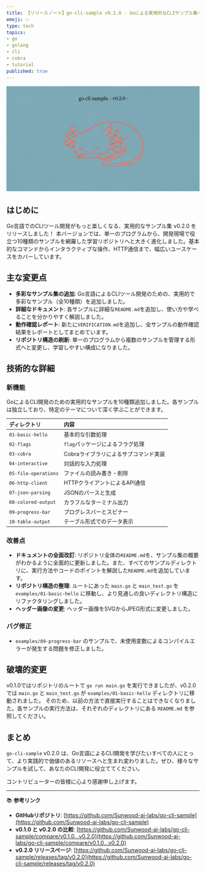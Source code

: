 ```yaml
---
title: 【リリースノート】go-cli-sample v0.2.0 - Goによる実用的なCLIサンプル集へ大刷新！
emoji: ✨
type: tech
topics:
- go
- golang
- cli
- cobra
- tutorial
published: true
---
```


![imagen-4-ultra_2025-10-24T13-52-59-011Z_a_minimalistic_line_art_of_a_sleepy_axolotl__illus_1.png](https://raw.githubusercontent.com/Sunwood-ai-labs/go-cli-sample/main/generated-images/release-v0.2.0-20251024_135157/imagen-4-ultra_2025-10-24T13-52-59-011Z_a_minimalistic_line_art_of_a_sleepy_axolotl__illus_1.png)

## はじめに
Go言語でのCLIツール開発がもっと楽しくなる、実用的なサンプル集 v0.2.0 をリリースしました！
本バージョンでは、単一のプログラムから、開発現場で役立つ10種類のサンプルを網羅した学習リポジトリへと大きく進化しました。基本的なコマンドからインタラクティブな操作、HTTP通信まで、幅広いユースケースをカバーしています。

## 主な変更点
- **多彩なサンプル集の追加**: Go言語によるCLIツール開発のための、実用的で多彩なサンプル（全10種類）を追加しました。
- **詳細なドキュメント**: 各サンプルに詳細な`README.md`を追加し、使い方や学べることを分かりやすく解説しました。
- **動作確認レポート**: 新たに`VERIFICATION.md`を追加し、全サンプルの動作確認結果をレポートとしてまとめています。
- **リポジトリ構造の刷新**: 単一のプログラムから複数のサンプルを管理する形式へと変更し、学習しやすい構成になりました。

## 技術的な詳細
### 新機能
GoによるCLI開発のための実用的なサンプルを10種類追加しました。各サンプルは独立しており、特定のテーマについて深く学ぶことができます。

| ディレクトリ | 内容 |
|:---|:---|
| `01-basic-hello` | 基本的な引数処理 |
| `02-flags` | `flag`パッケージによるフラグ処理 |
| `03-cobra` | Cobraライブラリによるサブコマンド実装 |
| `04-interactive` | 対話的な入力処理 |
| `05-file-operations` | ファイルの読み書き・削除 |
| `06-http-client` | HTTPクライアントによるAPI通信 |
| `07-json-parsing` | JSONのパースと生成 |
| `08-colored-output` | カラフルなターミナル出力 |
| `09-progress-bar` | プログレスバーとスピナー |
| `10-table-output` | テーブル形式でのデータ表示 |

### 改善点
- **ドキュメントの全面改訂**: リポジトリ全体の`README.md`を、サンプル集の概要がわかるように全面的に更新しました。また、すべてのサンプルディレクトリに、実行方法やコードのポイントを解説した`README.md`を追加しています。
- **リポジトリ構造の整理**: ルートにあった `main.go` と `main_test.go` を `examples/01-basic-hello` に移動し、より見通しの良いディレクトリ構造にリファクタリングしました。
- **ヘッダー画像の変更**: ヘッダー画像をSVGからJPEG形式に変更しました。

### バグ修正
- `examples/09-progress-bar` のサンプルで、未使用変数によるコンパイルエラーが発生する問題を修正しました。

## 破壊的変更
v0.1.0ではリポジトリのルートで `go run main.go` を実行できましたが、v0.2.0では `main.go` と `main_test.go` が `examples/01-basic-hello` ディレクトリに移動されました。
そのため、以前の方法で直接実行することはできなくなりました。各サンプルの実行方法は、それぞれのディレクトリにある `README.md` を参照してください。

## まとめ
`go-cli-sample` v0.2.0 は、Go言語によるCLI開発を学びたいすべての人にとって、より実践的で価値のあるリソースへと生まれ変わりました。ぜひ、様々なサンプルを試して、あなたのCLI開発に役立ててください。

コントリビューターの皆様に心より感謝申し上げます。

---
📚 **参考リンク**
- **GitHubリポジトリ**: [https://github.com/Sunwood-ai-labs/go-cli-sample](https://github.com/Sunwood-ai-labs/go-cli-sample)
- **v0.1.0 と v0.2.0 の比較**: [https://github.com/Sunwood-ai-labs/go-cli-sample/compare/v0.1.0...v0.2.0](https://github.com/Sunwood-ai-labs/go-cli-sample/compare/v0.1.0...v0.2.0)
- **v0.2.0 リリースページ**: [https://github.com/Sunwood-ai-labs/go-cli-sample/releases/tag/v0.2.0](https://github.com/Sunwood-ai-labs/go-cli-sample/releases/tag/v0.2.0)
